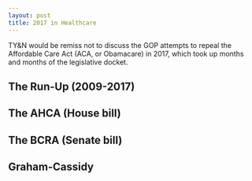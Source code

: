 ```yaml
---
layout: post
title: 2017 in Healthcare
---
```


TY&N would be remiss not to discuss the GOP attempts to repeal the Affordable Care Act (ACA, or Obamacare) in 2017, which took up months and months of the legislative docket.

## The Run-Up (2009-2017)
## The AHCA (House bill)
## The BCRA (Senate bill)
## Graham-Cassidy
